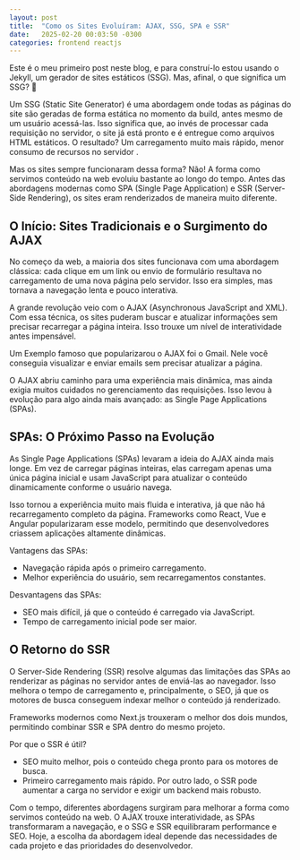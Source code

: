 ```yaml
---
layout: post
title:  "Como os Sites Evoluíram: AJAX, SSG, SPA e SSR"
date:   2025-02-20 00:03:50 -0300
categories: frontend reactjs
---
```



Este é o meu primeiro post neste blog, e para construí-lo estou usando o Jekyll, um gerador de sites estáticos (SSG). Mas, afinal, o que significa um SSG? 🤔

Um SSG (Static Site Generator) é uma abordagem onde todas as páginas do site são geradas de forma estática no momento da build, antes mesmo de um usuário acessá-las. Isso significa que, ao invés de processar cada requisição no servidor, o site já está pronto e é entregue como arquivos HTML estáticos. O resultado? Um carregamento muito mais rápido, menor consumo de recursos no servidor .

Mas os sites sempre funcionaram dessa forma? Não! A forma como servimos conteúdo na web evoluiu bastante ao longo do tempo. Antes das abordagens modernas como SPA (Single Page Application) e SSR (Server-Side Rendering), os sites eram renderizados de maneira muito diferente.

## O Início: Sites Tradicionais e o Surgimento do AJAX
No começo da web, a maioria dos sites funcionava com uma abordagem clássica: cada clique em um link ou envio de formulário resultava no carregamento de uma nova página pelo servidor. Isso era simples, mas tornava a navegação lenta e pouco interativa.

A grande revolução veio com o AJAX (Asynchronous JavaScript and XML). Com essa técnica, os sites puderam buscar e atualizar informações sem precisar recarregar a página inteira. Isso trouxe um nível de interatividade antes impensável.

Um Exemplo famoso que popularizarou o AJAX foi o Gmail. Nele você conseguia visualizar e enviar emails sem precisar atualizar a página.

O AJAX abriu caminho para uma experiência mais dinâmica, mas ainda exigia muitos cuidados no gerenciamento das requisições. Isso levou à evolução para algo ainda mais avançado: as Single Page Applications (SPAs).

## SPAs: O Próximo Passo na Evolução
As Single Page Applications (SPAs) levaram a ideia do AJAX ainda mais longe. Em vez de carregar páginas inteiras, elas carregam apenas uma única página inicial e usam JavaScript para atualizar o conteúdo dinamicamente conforme o usuário navega.

Isso tornou a experiência muito mais fluida e interativa, já que não há recarregamento completo da página. Frameworks como React, Vue e Angular popularizaram esse modelo, permitindo que desenvolvedores criassem aplicações altamente dinâmicas.

Vantagens das SPAs:

 - Navegação rápida após o primeiro carregamento.
 - Melhor experiência do usuário, sem recarregamentos constantes.

Desvantagens das SPAs:

- SEO mais difícil, já que o conteúdo é carregado via JavaScript.
- Tempo de carregamento inicial pode ser maior.

## O Retorno do SSR
O Server-Side Rendering (SSR) resolve algumas das limitações das SPAs ao renderizar as páginas no servidor antes de enviá-las ao navegador. Isso melhora o tempo de carregamento e, principalmente, o SEO, já que os motores de busca conseguem indexar melhor o conteúdo já renderizado.

Frameworks modernos como Next.js trouxeram o melhor dos dois mundos, permitindo combinar SSR e SPA dentro do mesmo projeto.

Por que o SSR é útil? 

- SEO muito melhor, pois o conteúdo chega pronto para os motores de busca.
- Primeiro carregamento mais rápido.
Por outro lado, o SSR pode aumentar a carga no servidor e exigir um backend mais robusto.

Com o tempo, diferentes abordagens surgiram para melhorar a forma como servimos conteúdo na web. O AJAX trouxe interatividade, as SPAs transformaram a navegação, e o SSG e SSR equilibraram performance e SEO. Hoje, a escolha da abordagem ideal depende das necessidades de cada projeto e das prioridades do desenvolvedor.


